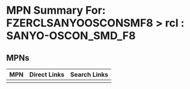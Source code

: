 



# MPN Summary For: FZERCLSANYOOSCONSMF8 > rcl : SANYO-OSCON_SMD_F8

## MPNs
  

|MPN|Direct Links|Search Links|
| :--- | :--- | :--- |
||||
